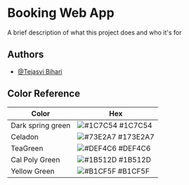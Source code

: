 # Booking Web App

A brief description of what this project does and who it's for

## Authors

- [@Tejasvi Bihari](https://www.github.com/Tejasvibihari)

## Color Reference

| Color             | Hex                                                                |
| ----------------- | ------------------------------------------------------------------ |
| Dark spring green | ![#1C7C54](https://via.placeholder.com/10/1C7C54?text=+) #1C7C54   |
| Celadon           | ![#73E2A7](https://via.placeholder.com/10/173E2A7?text=+) #173E2A7 |
| TeaGreen          | ![#DEF4C6](https://via.placeholder.com/10/DEF4C6?text=+) #DEF4C6   |
| Cal Poly Green    | ![#1B512D](https://via.placeholder.com/10/DEF4C6?text=+) #1B512D   |
| Yellow Green      | ![#B1CF5F](https://via.placeholder.com/10/B1CF5F?text=+) #B1CF5F   |
